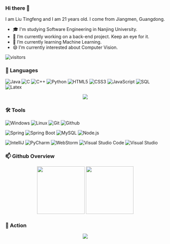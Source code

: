 ### Hi there 👋

<!--
**TF-Liu/TF-Liu** is a ✨ _special_ ✨ repository because its `README.md` (this file) appears on your GitHub profile.

Here are some ideas to get you started:

- 🔭 I’m currently working on ...
- 🌱 I’m currently learning ...
- 👯 I’m looking to collaborate on ...
- 🤔 I’m looking for help with ...
- 💬 Ask me about ...
- 📫 How to reach me: ...
- 😄 Pronouns: ...
- ⚡ Fun fact: ...
-->

I am Liu Tingfeng and I am 21 years old. I come from Jiangmen, Guangdong.

- 🎓 I'm studying Software Engineering in Nanjing University.
- 🔭 I’m currently working on a back-end project. Keep an eye for it.
- 🌱 I’m currently learning Machine Learning.
- 😄 I’m currently interested about Computer Vision.

![visitors](https://visitor-badge.glitch.me/badge?page_id=TF-Liu)

### 💬 Languages

![Java](https://img.shields.io/badge/-Java-007396?style=flat&logo=java)
![C](https://img.shields.io/badge/-C-A8B9CC?style=flat&logo=c&logoColor=black)
![C++](https://img.shields.io/badge/-C++-00599C?style=flat&logo=c%2B%2B)
![Python](https://img.shields.io/badge/-Python-3776AB?style=flat&logo=python&logoColor=white)
![HTML5](https://img.shields.io/badge/-HTML5-E34F26?style=flat&logo=html5&logoColor=white)
![CSS3](https://img.shields.io/badge/-CSS-1572B6?style=flat&logo=css3&logoColor=white)
![JavaScript](https://img.shields.io/badge/-JavaScript-F7DF1E?style=flat&logo=javascript&logoColor=black)
![SQL](https://img.shields.io/badge/-SQL-4479A1?style=flat&logo=mysql&logoColor=white)
![Latex](https://img.shields.io/badge/-Latex-008080?style=flat&logo=latex&logoColor=white)

<div align="center">
    <img src="https://readme-typing-svg.herokuapp.com/?lines=System.out.println(%22Hello%2C%20World!%22);printf(%22Hello%2C%20World!%22);std::cout%20<<%20%22Hello%2C%20World!%22;print(%22Hello%2C%20World!%22);document.write('Hello%2C%20World');&center=true">
</div>

### 🛠 Tools

![Windows](https://img.shields.io/badge/-Windows-0078D6?style=flat&logo=windows&logoColor=white)
![Linux](https://img.shields.io/badge/-Linux-FCC624?style=flat&logo=linux&logoColor=black)
![Git](https://img.shields.io/badge/-Git-F05032?style=flat&logo=git&logoColor=white)
![Github](https://img.shields.io/badge/-Github-181717?style=flat&logo=github&logoColor=white)

![Spring](https://img.shields.io/badge/-Spring-6DB33F?style=flat&logo=Spring&logoColor=white)
![Spring Boot](https://img.shields.io/badge/-Spring%20Boot-6DB33F?style=flat&logo=Spring%20Boot&logoColor=white)
![MySQL](https://img.shields.io/badge/-MySQL-4479A1?style=flat&logo=mysql&logoColor=white)
![Node.js](https://img.shields.io/badge/-Node.js-339933?style=flat&logo=node.js&logoColor=white)

![IntelliJ](https://img.shields.io/badge/-IntelliJ%20IDEA-000000?style=flat&logo=intellijidea&logoColor=white)
![PyCharm](https://img.shields.io/badge/-PyCharm-000000?style=flat&logo=pycharm&logoColor=white)
![WebStorm](https://img.shields.io/badge/-WebStorm-000000?style=flat&logo=webstorm&logoColor=white)
![Visual Studio Code](https://img.shields.io/badge/-Visual%20Studio%20Code-007ACC?style=flat&logo=visualstudiocode&logoColor=white)
![Visual Studio](https://img.shields.io/badge/-Visual%20Studio-5C2D91?style=flat&logo=visualstudio&logoColor=white)


### 📫 Github Overview
<div align="center"> 
  <img height="150px" src="https://github-readme-stats.vercel.app/api?username=TF-Liu&hide_border=true&show_icons=trueline_height=21&text_color=000&icon_color=000&bg_color=0,ea6161,ffc64d,fffc4d,52fa5a&theme=graywhite" />
  <img height="150px" src="https://github-readme-stats.vercel.app/api/top-langs/?username=TF-Liu&hide_border=true&layout=compact&langs_count=6&text_color=000&icon_color=fff&bg_color=0,52fa5a,4dfcff,c64dff&theme=graywhite" /> </div>
  
### 🚀 Action
<div align="center"> <img src="https://activity-graph.herokuapp.com/graph?username=TF-Liu&theme=xcode" /> </div>
